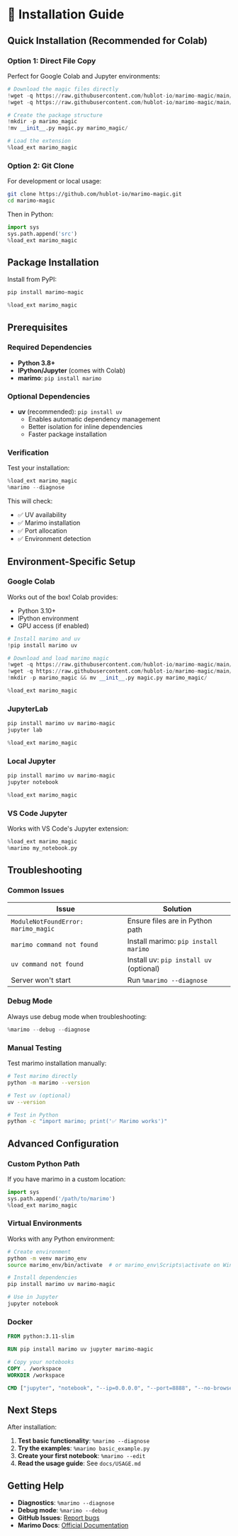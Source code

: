 # 🚀 Installation Guide

## Quick Installation (Recommended for Colab)

### Option 1: Direct File Copy
Perfect for Google Colab and Jupyter environments:

```python
# Download the magic files directly
!wget -q https://raw.githubusercontent.com/hublot-io/marimo-magic/main/src/marimo_magic/__init__.py
!wget -q https://raw.githubusercontent.com/hublot-io/marimo-magic/main/src/marimo_magic/magic.py

# Create the package structure
!mkdir -p marimo_magic
!mv __init__.py magic.py marimo_magic/

# Load the extension
%load_ext marimo_magic
```

### Option 2: Git Clone
For development or local usage:

```bash
git clone https://github.com/hublot-io/marimo-magic.git
cd marimo-magic
```

Then in Python:
```python
import sys
sys.path.append('src')
%load_ext marimo_magic
```

## Package Installation

Install from PyPI:

```bash
pip install marimo-magic
```

```python
%load_ext marimo_magic
```

## Prerequisites

### Required Dependencies
- **Python 3.8+**
- **IPython/Jupyter** (comes with Colab)
- **marimo**: `pip install marimo`

### Optional Dependencies
- **uv** (recommended): `pip install uv`
  - Enables automatic dependency management
  - Better isolation for inline dependencies
  - Faster package installation

### Verification

Test your installation:

```python
%load_ext marimo_magic
%marimo --diagnose
```

This will check:
- ✅ UV availability
- ✅ Marimo installation
- ✅ Port allocation
- ✅ Environment detection

## Environment-Specific Setup

### Google Colab
Works out of the box! Colab provides:
- Python 3.10+
- IPython environment
- GPU access (if enabled)

```python
# Install marimo and uv
!pip install marimo uv

# Download and load marimo magic
!wget -q https://raw.githubusercontent.com/hublot-io/marimo-magic/main/src/marimo_magic/__init__.py
!wget -q https://raw.githubusercontent.com/hublot-io/marimo-magic/main/src/marimo_magic/magic.py
!mkdir -p marimo_magic && mv __init__.py magic.py marimo_magic/

%load_ext marimo_magic
```

### JupyterLab
```bash
pip install marimo uv marimo-magic
jupyter lab
```

```python
%load_ext marimo_magic
```

### Local Jupyter
```bash
pip install marimo uv marimo-magic
jupyter notebook
```

```python
%load_ext marimo_magic
```

### VS Code Jupyter
Works with VS Code's Jupyter extension:

```python
%load_ext marimo_magic
%marimo my_notebook.py
```

## Troubleshooting

### Common Issues

| Issue | Solution |
|-------|----------|
| `ModuleNotFoundError: marimo_magic` | Ensure files are in Python path |
| `marimo command not found` | Install marimo: `pip install marimo` |
| `uv command not found` | Install uv: `pip install uv` (optional) |
| Server won't start | Run `%marimo --diagnose` |

### Debug Mode
Always use debug mode when troubleshooting:

```python
%marimo --debug --diagnose
```

### Manual Testing
Test marimo installation manually:

```bash
# Test marimo directly
python -m marimo --version

# Test uv (optional)
uv --version

# Test in Python
python -c "import marimo; print('✅ Marimo works')"
```

## Advanced Configuration

### Custom Python Path
If you have marimo in a custom location:

```python
import sys
sys.path.append('/path/to/marimo')
%load_ext marimo_magic
```

### Virtual Environments
Works with any Python environment:

```bash
# Create environment
python -m venv marimo_env
source marimo_env/bin/activate  # or marimo_env\Scripts\activate on Windows

# Install dependencies
pip install marimo uv marimo-magic

# Use in Jupyter
jupyter notebook
```

### Docker
```dockerfile
FROM python:3.11-slim

RUN pip install marimo uv jupyter marimo-magic

# Copy your notebooks
COPY . /workspace
WORKDIR /workspace

CMD ["jupyter", "notebook", "--ip=0.0.0.0", "--port=8888", "--no-browser", "--allow-root"]
```

## Next Steps

After installation:

1. **Test basic functionality**: `%marimo --diagnose`
2. **Try the examples**: `%marimo basic_example.py`
3. **Create your first notebook**: `%marimo --edit`
4. **Read the usage guide**: See `docs/USAGE.md`

## Getting Help

- **Diagnostics**: `%marimo --diagnose`
- **Debug mode**: `%marimo --debug`
- **GitHub Issues**: [Report bugs](https://github.com/hublot-io/marimo-magic/issues)
- **Marimo Docs**: [Official Documentation](https://docs.marimo.io) 